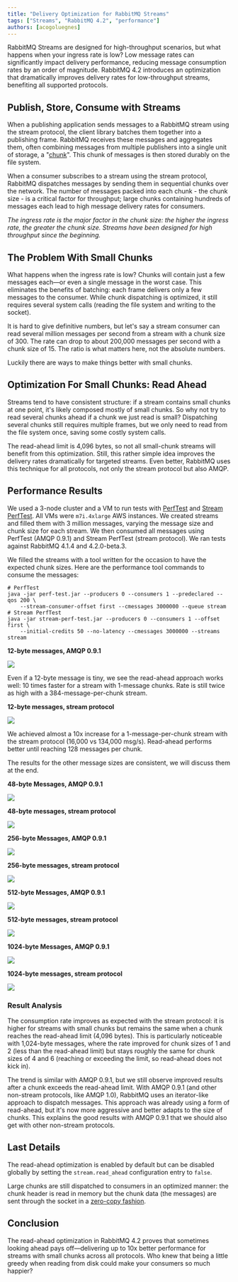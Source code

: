 ```yaml
---
title: "Delivery Optimization for RabbitMQ Streams"
tags: ["Streams", "RabbitMQ 4.2", "performance"]
authors: [acogoluegnes]
---
```


RabbitMQ Streams are designed for high-throughput scenarios, but what happens when your ingress rate is low?
Low message rates can significantly impact delivery performance, reducing message consumption rates by an order of magnitude.
RabbitMQ 4.2 introduces an optimization that dramatically improves delivery rates for low-throughput streams, benefiting all supported protocols.

<!-- truncate -->

## Publish, Store, Consume with Streams

When a publishing application sends messages to a RabbitMQ stream using the stream protocol, the client library batches them together into a publishing frame.
RabbitMQ receives these messages and aggregates them, often combining messages from multiple publishers into a single unit of storage, a "[chunk](/docs/next/stream-filtering#on-disk-stream-layout)".
This chunk of messages is then stored durably on the file system.

When a consumer subscribes to a stream using the stream protocol, RabbitMQ dispatches messages by sending them in sequential chunks over the network.
The number of messages packed into each chunk - the chunk size - is a critical factor for throughput; large chunks containing hundreds of messages each lead to high message delivery rates for consumers.

_The ingress rate is the major factor in the chunk size: the higher the ingress rate, the greater the chunk size.
Streams have been designed for high throughput since the beginning._

## The Problem With Small Chunks

What happens when the ingress rate is low?
Chunks will contain just a few messages each—or even a single message in the worst case.
This eliminates the benefits of batching: each frame delivers only a few messages to the consumer.
While chunk dispatching is optimized, it still requires several system calls (reading the file system and writing to the socket).

It is hard to give definitive numbers, but let's say a stream consumer can read several million messages per second from a stream with a chunk size of 300.
The rate can drop to about 200,000 messages per second with a chunk size of 15.
The ratio is what matters here, not the absolute numbers.

Luckily there are ways to make things better with small chunks.

## Optimization For Small Chunks: Read Ahead

Streams tend to have consistent structure: if a stream contains small chunks at one point, it's likely composed mostly of small chunks.
So why not try to read several chunks ahead if a chunk we just read is small?
Dispatching several chunks still requires multiple frames, but we only need to read from the file system once, saving some costly system calls.

The read-ahead limit is 4,096 bytes, so not all small-chunk streams will benefit from this optimization.
Still, this rather simple idea improves the delivery rates dramatically for targeted streams.
Even better, RabbitMQ uses this technique for all protocols, not only the stream protocol but also AMQP.

## Performance Results

We used a 3-node cluster and a VM to run tests with [PerfTest](https://github.com/rabbitmq/rabbitmq-perf-test/) and [Stream PerfTest](https://github.com/rabbitmq/rabbitmq-stream-perf-test/).
All VMs were `m7i.4xlarge` AWS instances.
We created streams and filled them with 3 million messages, varying the message size and chunk size for each stream.
We then consumed all messages using PerfTest (AMQP 0.9.1) and Stream PerfTest (stream protocol).
We ran tests against RabbitMQ 4.1.4 and 4.2.0-beta.3.

We filled the streams with a tool written for the occasion to have the expected chunk sizes.
Here are the performance tool commands to consume the messages:


```shell
# PerfTest
java -jar perf-test.jar --producers 0 --consumers 1 --predeclared --qos 200 \
    --stream-consumer-offset first --cmessages 3000000 --queue stream
# Stream PerfTest
java -jar stream-perf-test.jar --producers 0 --consumers 1 --offset first \
    --initial-credits 50 --no-latency --cmessages 3000000 --streams stream
```


**12-byte messages, AMQP 0.9.1**

![](amqp091-12.svg)

Even if a 12-byte message is tiny, we see the read-ahead approach works well: 10 times faster for a stream with 1-message chunks.
Rate is still twice as high with a 384-message-per-chunk stream.

**12-byte messages, stream protocol**

![](stream-12.svg)

We achieved almost a 10x increase for a 1-message-per-chunk stream with the stream protocol (16,000 vs 134,000 msg/s).
Read-ahead performs better until reaching 128 messages per chunk.

The results for the other message sizes are consistent, we will discuss them at the end.

**48-byte Messages, AMQP 0.9.1**

![](amqp091-48.svg)

**48-byte messages, stream protocol**

![](stream-48.svg)

**256-byte Messages, AMQP 0.9.1**

![](amqp091-256.svg)

**256-byte messages, stream protocol**

![](stream-256.svg)

**512-byte Messages, AMQP 0.9.1**

![](amqp091-512.svg)

**512-byte messages, stream protocol**

![](stream-512.svg)

**1024-byte Messages, AMQP 0.9.1**

![](amqp091-1024.svg)

**1024-byte messages, stream protocol**

![](stream-1024.svg)

### Result Analysis

The consumption rate improves as expected with the stream protocol: it is higher for streams with small chunks but remains the same when a chunk reaches the read-ahead limit (4,096 bytes).
This is particularly noticeable with 1,024-byte messages, where the rate improved for chunk sizes of 1 and 2 (less than the read-ahead limit) but stays roughly the same for chunk sizes of 4 and 6 (reaching or exceeding the limit, so read-ahead does not kick in).

The trend is similar with AMQP 0.9.1, but we still observe improved results after a chunk exceeds the read-ahead limit.
With AMQP 0.9.1 (and other non-stream protocols, like AMQP 1.0), RabbitMQ uses an iterator-like approach to dispatch messages.
This approach was already using a form of read-ahead, but it's now more aggressive and better adapts to the size of chunks.
This explains the good results with AMQP 0.9.1 that we should also get with other non-stream protocols.

## Last Details

The read-ahead optimization is enabled by default but can be disabled globally by setting the `stream.read_ahead` configuration entry to `false`.

Large chunks are still dispatched to consumers in an optimized manner: the chunk header is read in memory but the chunk data (the messages) are sent through the socket in a [zero-copy fashion](https://man7.org/linux/man-pages/man2/sendfile.2.html).

## Conclusion

The read-ahead optimization in RabbitMQ 4.2 proves that sometimes looking ahead pays off—delivering up to 10x better performance for streams with small chunks across all protocols.
Who knew that being a little greedy when reading from disk could make your consumers so much happier?
